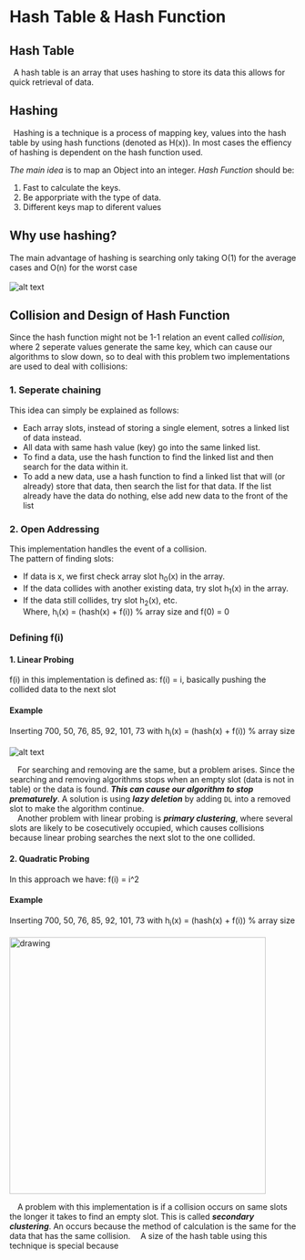 # Hash Table & Hash Function
## Hash Table
&ensp;A hash table is an array that uses hashing to store its data this allows for quick retrieval of data.<br>

## Hashing
&ensp;Hashing is a technique is a process of mapping key, values into the hash table by using hash functions (denoted as H(x)). In most cases the effiency of hashing is dependent on the hash function used.

_*The main idea*_ is to map an Object into an integer.
_*Hash Function*_ should be:<br>
1. Fast to calculate the keys.
2. Be apporpriate with the type of data.
3. Different keys map to diferent values
## Why use hashing?
The main advantage of hashing is searching only taking 
O(1) for the average cases and O(n) for the worst case<br><br>
![alt text](https://www.tutorialspoint.com/data_structures_algorithms/images/hash_function.jpg)<br>

## Collision and Design of Hash Function 
Since the hash function might not be 1-1 relation an event called _*collision*_, where 2 seperate values generate the same key, which can cause our algorithms to slow down, so to deal with this problem two implementations are used to deal with collisions:<br>
### 1. Seperate chaining
This idea can simply be explained as follows:
- Each array slots, instead of storing a single element, sotres a linked list of data instead.
- All data with same hash value (key) go into the same linked list.
- To find a data, use the hash function to find the linked list and then search for the data within it.
- To add a new data, use a hash function to find a linked list that will (or already) store that data, then search the list for that data. If the list already have the data do nothing, else add new data to the front of the list
### 2. Open Addressing 
This implementation handles the event of a collision.<br>
The pattern of finding slots:<br>
- If data is x, we first check array slot h<sub>0</sub>(x) in the array.
- If the data collides with another existing data, try slot h<sub>1</sub>(x) in the array.
- If the data still collides, try slot h<sub>2</sub>(x), etc.<br>
Where, h<sub>i</sub>(x) = (hash(x) + f(i)) % array size and f(0) = 0

### Defining f(i)
#### 1. Linear Probing 
f(i) in this implementation is defined as: f(i) = i, basically pushing the collided data to the next slot
#### Example 
Inserting  700, 50, 76, 85, 92, 101, 73 with h<sub>i</sub>(x) = (hash(x) + f(i)) % array size<br><br>
![alt text](https://media.geeksforgeeks.org/wp-content/cdn-uploads/gq/2015/08/openAddressing1.png)<br>

&ensp;&ensp;For searching and removing are the same, but a problem arises. Since the searching and removing algorithms stops when an empty slot (data is not in table) or the data is found. _**This can cause our algorithm to stop prematurely**_.
A solution is using _**lazy deletion**_ by adding `DL` into a removed slot to make the algorithm continue.<br>
&ensp;&ensp;Another problem with linear probing is _**primary clustering**_, where several slots are likely to be cosecutively occupied, which causes collisions because linear probing searches the next slot to the one collided.
#### 2. Quadratic Probing 
In this approach we have: f(i) = i^2<br>
#### Example 
Inserting  700, 50, 76, 85, 92, 101, 73 with h<sub>i</sub>(x) = (hash(x) + f(i)) % array size<br><br>
<img src="https://media.geeksforgeeks.org/wp-content/uploads/20200421211818/Hashing3.png" alt="drawing" width="450"/><br>

&ensp;&ensp;A problem with this implementation is if a collision occurs on same slots the longer it takes to find an empty slot. This is called _**secondary clustering**_. An occurs because the method of calculation is the same for the data that has the same collision.
&ensp;&ensp;A size of the hash table using this technique is special because 